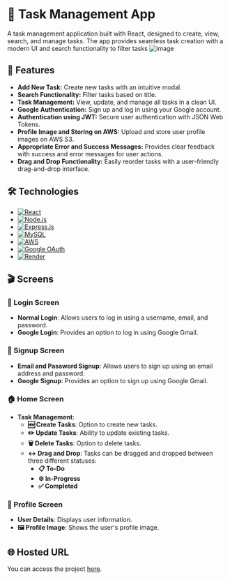 # 📝 Task Management App

A task management application built with React, designed to create, view, search, and manage tasks. The app provides seamless task creation with a modern UI and search functionality to filter tasks 
![image](https://github.com/user-attachments/assets/8a52d6fe-d8c1-490f-b1a7-c3246b46a329)


## 🚀 Features

- **Add New Task:** Create new tasks with an intuitive modal.
- **Search Functionality:** Filter tasks based on title.
- **Task Management:** View, update, and manage all tasks in a clean UI.
- **Google Authentication:** Sign up and log in using your Google account.
- **Authentication using JWT:** Secure user authentication with JSON Web Tokens.
- **Profile Image and Storing on AWS:** Upload and store user profile images on AWS S3.
- **Appropriate Error and Success Messages:** Provides clear feedback with success and error messages for user actions.
- **Drag and Drop Functionality:** Easily reorder tasks with a user-friendly drag-and-drop interface.


## 🛠️ Technologies

- [![React](https://img.shields.io/badge/React-61DAFB?style=flat&logo=react&logoColor=black)](https://reactjs.org/)
- [![Node.js](https://img.shields.io/badge/Node.js-339933?style=flat&logo=node.js&logoColor=white)](https://nodejs.org/)
- [![Express.js](https://img.shields.io/badge/Express.js-000000?style=flat&logo=express&logoColor=white)](https://expressjs.com/)
- [![MySQL](https://img.shields.io/badge/MySQL-4479A1?style=flat&logo=mysql&logoColor=white)](https://www.mysql.com/)
- [![AWS](https://img.shields.io/badge/AWS-232F3E?style=flat&logo=amazonaws&logoColor=white)](https://aws.amazon.com/)
- [![Google OAuth](https://img.shields.io/badge/Google%20OAuth-4285F4?style=flat&logo=google&logoColor=white)](https://developers.google.com/identity/protocols/oauth2)
- [![Render](https://img.shields.io/badge/Render-4D8EFA?style=flat&logo=render&logoColor=white)](https://render.com/)

## 🎬 Screens

### 🔐 Login Screen
- **Normal Login**: Allows users to log in using a username, email, and password.
- **Google Login**: Provides an option to log in using Google Gmail.

### 📝 Signup Screen
- **Email and Password Signup**: Allows users to sign up using an email address and password.
- **Google Signup**: Provides an option to sign up using Google Gmail.

### 🏠 Home Screen
- **Task Management**:
  - **🆕 Create Tasks**: Option to create new tasks.
  - **✏️ Update Tasks**: Ability to update existing tasks.
  - **🗑️ Delete Tasks**: Option to delete tasks.
  - **↔️ Drag and Drop**: Tasks can be dragged and dropped between three different statuses:
    - **📋 To-Do**
    - **⚙️ In-Progress**
    - **✅ Completed**

### 👤 Profile Screen
- **User Details**: Displays user information.
- **🖼️ Profile Image**: Shows the user's profile image.
  

## 🌐 Hosted URL

You can access the project [here](https://effulgent-centaur-4239d2.netlify.app/login).

